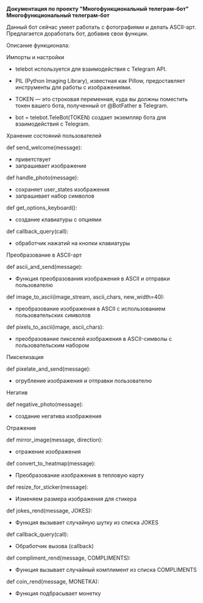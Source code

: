 **Документация по проекту "Многофункциональный телеграм-бот"
Многофункциональный телеграм-бот**

Данный бот сейчас умеет работать с фотографиями и делать ASCII-арт. Предлагается доработать бот, добавив свои функции.

Описание функционала:

Импорты и настройки

- telebot используется для взаимодействия с Telegram API.

- PIL (Python Imaging Library), известная как Pillow, предоставляет инструменты для работы с изображениями.

- TOKEN — это строковая переменная, куда вы должны поместить токен вашего бота, полученный от @BotFather в Telegram.

- bot = telebot.TeleBot(TOKEN) создает экземпляр бота для взаимодействия с Telegram.

Хранение состояний пользователей

def send_welcome(message): 
- приветствует
- запрашивает изображение

def handle_photo(message):
- сохраняет user_states изображения
- запрашивает набор символов

def get_options_keyboard(): 
- создание клавиатуры с опциями

def callback_query(call): 
- обработчик нажатий на кнопки клавиатуры

Преобразование в ASCII-арт

def ascii_and_send(message):
- Функция преобразования изображения в ASCII и отправки пользователю

def image_to_ascii(image_stream, ascii_chars, new_width=40):
- преобразование изображения в ASCII с использованием пользовательских символов

def pixels_to_ascii(image, ascii_chars):
- преобразование пикселей изображения в ASCII-символы с пользовательским набором

Пикселизация

def pixelate_and_send(message):
- огрубление изображения и отправки пользователю

Негатив

def negative_photo(message):
- создание негатива изображения

Отражение

def mirror_image(message, direction):
- отражение изображения

def convert_to_heatmap(message):
- Преобразование изображения в тепловую карту

def resize_for_sticker(message):
- Изменяем размера изображения для стикера

def jokes_rend(message, JOKES):
- Функция вызывает случайную шутку из списка JOKES

def callback_query(call):
- Обработчик вызова (callback)

def compliment_rend(message, COMPLIMENTS):
- Функция вызывает случайный комплимент из списка COMPLIMENTS

def coin_rend(message, MONETKA):
- Функция подбрасывает монетку